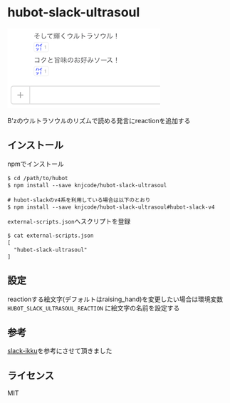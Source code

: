 # hubot-slack-ultrasoul

![hubot-slack-ultrasoul](images/ultrasoul.png)

B'zのウルトラソウルのリズムで読める発言にreactionを追加する

## インストール

npmでインストール

```
$ cd /path/to/hubot
$ npm install --save knjcode/hubot-slack-ultrasoul

# hubot-slackのv4系を利用している場合は以下のとおり
$ npm install --save knjcode/hubot-slack-ultrasoul#hubot-slack-v4
```

`external-scripts.json`へスクリプトを登録

```
$ cat external-scripts.json
[
  "hubot-slack-ultrasoul"
]
```

## 設定

reactionする絵文字(デフォルトはraising_hand)を変更したい場合は環境変数 `HUBOT_SLACK_ULTRASOUL_REACTION` に絵文字の名前を設定する

## 参考

[slack-ikku](https://github.com/hakatashi/slack-ikku)を参考にさせて頂きました

## ライセンス

MIT
